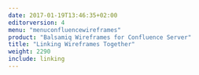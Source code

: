 ```yaml
---
date: 2017-01-19T13:46:35+02:00
editorversion: 4
menu: "menuconfluencewireframes"
product: "Balsamiq Wireframes for Confluence Server"
title: "Linking Wireframes Together"
weight: 2290
include: linking
---
```

